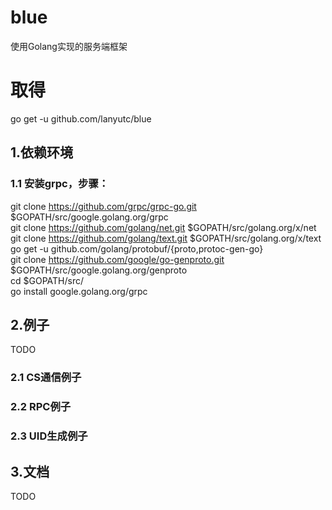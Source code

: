 # blue 
使用Golang实现的服务端框架

# 取得
go get -u github.com/lanyutc/blue

## 1.依赖环境  
### 1.1 安装grpc，步骤：  
git clone https://github.com/grpc/grpc-go.git $GOPATH/src/google.golang.org/grpc  
git clone https://github.com/golang/net.git $GOPATH/src/golang.org/x/net  
git clone https://github.com/golang/text.git $GOPATH/src/golang.org/x/text  
go get -u github.com/golang/protobuf/{proto,protoc-gen-go}  
git clone https://github.com/google/go-genproto.git $GOPATH/src/google.golang.org/genproto  
cd $GOPATH/src/  
go install google.golang.org/grpc  

## 2.例子  
TODO
### 2.1 CS通信例子  
### 2.2 RPC例子  
### 2.3 UID生成例子  

## 3.文档  
TODO
